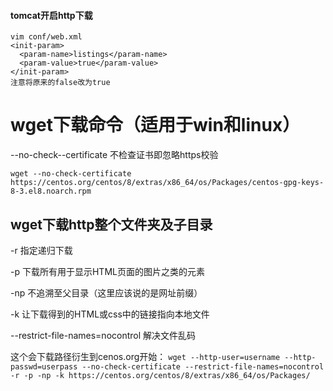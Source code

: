 #### tomcat开启http下载
    vim conf/web.xml
    <init-param>
      <param-name>listings</param-name>
      <param-value>true</param-value>
    </init-param>
    注意将原来的false改为true




# wget下载命令（适用于win和linux）
--no-check--certificate 不检查证书即忽略https校验

`wget --no-check-certificate https://centos.org/centos/8/extras/x86_64/os/Packages/centos-gpg-keys-8-3.el8.noarch.rpm`

## wget下载http整个文件夹及子目录
-r 指定递归下载

-p 下载所有用于显示HTML页面的图片之类的元素

-np 不追溯至父目录（这里应该说的是网址前缀） 

-k 让下载得到的HTML或css中的链接指向本地文件

--restrict-file-names=nocontrol 解决文件乱码

这个会下载路径衍生到cenos.org开始：
`wget --http-user=username --http-passwd=userpass --no-check-certificate --restrict-file-names=nocontrol -r -p -np -k https://centos.org/centos/8/extras/x86_64/os/Packages/`



